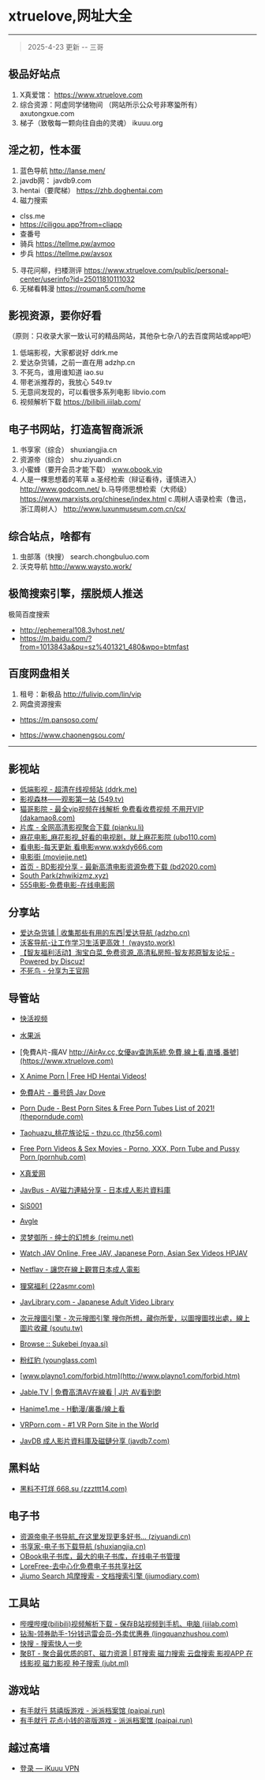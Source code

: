 # xtruelove,网址大全
--------------------------------
> 2025-4-23 更新 -- 三哥


## 极品好站点
1. X真爱馆：
https://www.xtruelove.com
2. 综合资源：阿虚同学储物间
（网站所示公众号非寒蛩所有）
axutongxue.com
3. 梯子（致敬每一颗向往自由的灵魂）
ikuuu.org

## 淫之初，性本蛋
1. 蓝色导航
http://lanse.men/
2. javdb网：
javdb9.com
3. hentai（要爬梯）
https://zhb.doghentai.com
4. 磁力搜索
* clss.me
* https://ciligou.app?from=cliapp
* 查番号
* 骑兵 https://tellme.pw/avmoo
* 步兵 https://tellme.pw/avsox
5. 寻花问柳，扫楼测评
https://www.xtruelove.com/public/personal-center/userinfo?id=25011810111032
6. 无梯看韩漫
https://rouman5.com/home

## 影视资源，要你好看
（原则：只收录大家一致认可的精品网站，其他杂七杂八的去百度网站或app吧）
1. 低端影视，大家都说好
ddrk.me
2. 爱达杂货铺，之前一直在用
adzhp.cn
3. 不死鸟，谁用谁知道
iao.su
4. 带老派推荐的，我放心
549.tv
5. 无意间发现的，可以看很多系列电影
libvio.com
6. 视频解析下载
https://bilibili.iiilab.com/

## 电子书网站，打造高智商派派
1. 书享家（综合）
shuxiangjia.cn
2. 资源帝（综合）
shu.ziyuandi.cn
3. 小蜜蜂（要开会员才能下载）
www.obook.vip
4. 人是一棵思想着的苇草
a.圣经检索（辩证看待，谨慎进入）
http://www.godcom.net/ 
b.马导师思想检索（大师级）
https://www.marxists.org/chinese/index.html 
c.周树人语录检索（鲁迅，浙江周树人）
http://www.luxunmuseum.com.cn/cx/ 

## 综合站点，啥都有
1. 虫部落（快搜）
search.chongbuluo.com
2. 沃克导航
http://www.waysto.work/
## 极简搜索引擎，摆脱烦人推送
极简百度搜索
* http://ephemeral108.3vhost.net/
* https://m.baidu.com/?from=1013843a&pu=sz%401321_480&wpo=btmfast
 
## 百度网盘相关
1. 租号：新极品
http://fulivip.com/lin/vip
2. 网盘资源搜索
* https://m.pansoso.com/


* https://www.chaonengsou.com/

--------------------------------

## 影视站

* [低端影视 - 超清在线视频站 (ddrk.me)](https://www.xtruelove.com/public/play/925011810111037)
* [影视森林——观影第一站 (549.tv)](https://www.xtruelove.com)
* [猫哥影院 - 最全vip视频在线解析 免费看收费视频 不用开VIP (dakamao8.com)](https://www.xtruelove.com)
* [片库 - 全网高清影视聚合下载 (pianku.li)](https://www.pianku.li/)
* [麻花电影_麻花影视_好看的电视剧，就上麻花影院 (ubo110.com)](https://www.xtruelove.com)
* [看电影-每天更新 看电影www.wxkdy666.com](https://www.wxkdy666.com/)
* [电影街 (moviejie.net)](https://www.xtruelove.com)
* [首页 - BD影视分享 - 最新高清电影资源免费下载 (bd2020.com)](https://www.bd2020.com/)
* [South Park(zhwikizmz.xyz)](https://www.xtruelove.com)
* [555电影-免费电影-在线电影网](o8tv.com)



## 分享站

* [爱达杂货铺 | 收集那些有用的东西|爱达导航 (adzhp.cn)](https://www.xtruelove.com)
* [沃客导航-让工作学习生活更高效！ (waysto.work)](http://www.waysto.work/)
* [【智友福利活动】淘宝白菜_免费资源_高清私房照-智友邦原智友论坛 - Powered by Discuz!](https://www.xtruelove.com)
* [不死鸟 - 分享为王官网](http://iao.su/)



## 导管站

* [快活视频](https://nn.wwwkhsp.com/)
* [水果派](http://shuiguopai66.com/#/)
* [免費A片-瘋AV http://AirAv.cc,女優av查詢系統,免費,線上看,直播,番號](https://www.xtruelove.com)
* [X Anime Porn | Free HD Hentai Videos!](http://www.xanimeporn.com/)
* [免費A片 - 番号鸽 Jav Dove](https://www.javdove.com/)
* [Porn Dude - Best Porn Sites & Free Porn Tubes List of 2021! (theporndude.com)](https://theporndude.com/)
* [Taohuazu_桃花族论坛 - thzu.cc (thz56.com)](http://thz56.com/forum.php)
* [Free Porn Videos & Sex Movies - Porno, XXX, Porn Tube and Pussy Porn (pornhub.com)](https://cn.pornhub.com/)
* [X真爱网](https://www.xtruelove.com)
* [JavBus - AV磁力連結分享 - 日本成人影片資料庫](https://www.xtruelove.com)

* [SiS001](http://sis001.com/)

* [Avgle](https://avgle.com/)
* [灵梦御所 - 绅士的幻想乡 (reimu.net)](https://blog.reimu.net/)
* [Watch JAV Online, Free JAV, Japanese Porn, Asian Sex Videos HPJAV](https://www.xtruelove.com)
* [Netflav - 讓您在線上觀賞日本成人電影](https://www.xtruelove.com)
* [狸窝福利 (22asmr.com)](https://22asmr.com/)
* [JavLibrary.com - Japanese Adult Video Library](http://www.javlibrary.com/)
* [次元搜圖引擎 - 次元搜图引擎 搜你所想，藏你所愛，以圖搜圖找出處，線上圖片收藏 (soutu.tw)](https://soutu.tw/)
* [Browse :: Sukebei (nyaa.si)](https://sukebei.nyaa.si/)
* [粉红豹 (younglass.com)](http://www.younglass.com/)
* [www.playno1.com/forbid.htm](http://www.playno1.com/forbid.htm)
* [Jable.TV | 免費高清AV在線看 | J片 AV看到飽](https://www.xtruelove.com)
* [Hanime1.me - H動漫/裏番/線上看](https://hanime1.me/)
* [VRPorn.com - #1 VR Porn Site in the World](https://vrporn.com/)
* [JavDB 成人影片資料庫及磁鏈分享 (javdb7.com)](https://javdb7.com/)









## 黑料站

* [黑料不打烊 668.su (zzzttt14.com)](https://www.xtruelove.com)



## 电子书

* [资源帝电子书导航_在这里发现更多好书... (ziyuandi.cn)](http://shu.ziyuandi.cn/)
* [书享家-电子书下载导航 (shuxiangjia.cn)](http://shuxiangjia.cn/)
* [OBook电子书库，最大的电子书库，在线电子书管理](https://www.xtruelove.com)
* [LoreFree-去中心化免费电子书共享社区](https://ebook2.lorefree.com/?dt_dapp=1)
* [Jiumo Search 鸠摩搜索 - 文档搜索引擎 (jiumodiary.com)](https://www.jiumodiary.com/?dt_dapp=1)



## 工具站

* [哔哩哔哩(bilibili)视频解析下载 - 保存B站视频到手机、电脑 (iiilab.com)](https://bilibili.iiilab.com/)
* [钻淘-领券助手-1分钱迅雷会员-外卖优惠券 (lingquanzhushou.com)](http://lingquanzhushou.com/cindex.html)
* [快搜 - 搜索快人一步](http://search.chongbuluo.com/)
* [聚BT - 聚合最优质的BT、磁力资源 | BT搜索 磁力搜索 云盘搜索 影视APP 在线影视 磁力影视 种子搜索 (jubt.ml)](https://www.xtruelove.com)



## 游戏站

* [有手就行 慈禧版游戏 - 派派档案馆 (paipai.run)](https://paipai.run/post/a6788e05.html)
* [有手就行 花点小钱的盗版游戏 - 派派档案馆 (paipai.run)](https://paipai.run/post/5364def7.html)



## 越过高墙

* [登录 — iKuuu VPN](https://ikuuu.co/auth/login)
